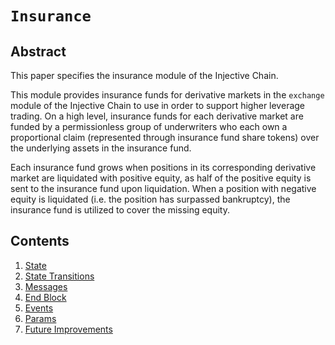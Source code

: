 # `Insurance`

## Abstract

This paper specifies the insurance module of the Injective Chain. 

This module provides insurance funds for derivative markets in the `exchange` module of the Injective Chain to use in order to support higher leverage trading. On a high level, insurance funds for each derivative market are funded by a permissionless group of underwriters who each own a proportional claim (represented through insurance fund share tokens) over the underlying assets in the insurance fund.

Each insurance fund grows when positions in its corresponding derivative market are liquidated with positive equity, as half of the positive equity is sent to the insurance fund upon liquidation. When a position with negative equity is liquidated (i.e. the position has surpassed bankruptcy), the insurance fund is utilized to cover the missing equity. 

## Contents

1. [State](./01_state.md)
2. [State Transitions](./02_state_transitions.md)
3. [Messages](./03_messages.md)
4. [End Block](./04_end_block.md)
5. [Events](./05_events.md)
6. [Params](./06_params.md)
7. [Future Improvements](./07_future_improvements.md)
